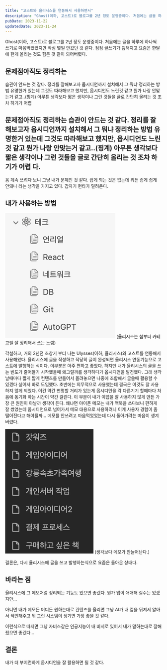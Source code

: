 ```yaml
---
title: "고스트와 율리시스를 연동해서 사용하면서"
description: "Ghost(이하, 고스트)로 블로그를 2년 정도 운영중이다. 처음에는 글을 하루에 하나씩 쓰기로 마음먹었었지만 작심 몇일 안갔던 것 같다. 점점 글쓰기가 뜸해지고 요즘은 한달에 한게 올리는 것도 힘든 것 같이 되어버렸다.   문제점  아직도 정리하는 습관이 안드는 것 같다. 정리를 잘해..."
pubDate: 2023-11-22
updatedDate: 2023-11-24
---
```


Ghost(이하, 고스트)로 블로그를 2년 정도 운영중이다. 처음에는 글을 하루에 하나씩 쓰기로 마음먹었었지만 작심 몇일 안갔던 것 같다. 점점 글쓰기가 뜸해지고 요즘은 한달에 한게 올리는 것도 힘든 것 같이 되어버렸다.

## 문제점아직도 정리하는

습관이 안드는 것 같다. 정리를 잘해보고자 옵시디언까지 설치해서 그 뭐냐 정리하는 방법 유명한거 있는데 그것도 따라해보고 했지만, 옵시디언도 느린것 같고 뭔가 나랑 안맞는거 같고..(핑계) 아무튼 생각보다 짧은 생각이나 그런 것들을 글로 간단히 올리는 것 조차 하기가 어렵
## 문제점아직도 정리하는 습관이 안드는 것 같다. 정리를 잘해보고자 옵시디언까지 설치해서 그 뭐냐 정리하는 방법 유명한거 있는데 그것도 따라해보고 했지만, 옵시디언도 느린것 같고 뭔가 나랑 안맞는거 같고..(핑계) 아무튼 생각보다 짧은 생각이나 그런 것들을 글로 간단히 올리는 것 조차 하기가 어렵 다.

음 계속 쓰려다 보니 그냥 내가 문제인 것 같다. 쉽게 되는 것은 없는데 뭐든 쉽게 쉽게 안돼나 라는 생각을 가지고 있다. 갑자기 현타가 밀려온다.

## 내가 사용하는 방법

![(율리시스는 첨부터 카테고릴 잘 정리해서 쓰는 느낌)](/content/images/2023/11/DraggedImage-6.png)
(율리시스는 첨부터 카테고릴 잘 정리해서 쓰는 느낌)

각설하고, 거의 2년전 초창기 부터 나는 Ulysses(이하, 율리시스)와 고스트를 연동해서 사용해왔다. 율리시스에 글을 작성하고 적당히 글이 완성되면 율리시스 연동기능으로 고스트에 발행하는 식이다. 이부분은 아주 편하고 좋았다. 하지만 내가 율리시스의 글을 쓰는 빈도가 줄어들기 시작했을때 왜그럴까를 생각하다가 옵시디언을 발견했다. 그래 생각날때마다 짧게 짧게 컨텐츠를 만들어서 올려놓으면 나중에 조합해서 글쓸때 활용할 수 있겠다 싶어서 바로 도입했다. 초반에는 의무적으로 사용했는데 결국은 이것도 잘 사용하지 않게 되었다. 이건 약간 변명할 거리가 있는게 옵시디언을 각 다른기기 할때마다 처음에 동기화 하는 시간이 약간 걸린다. 이 부분이 내가 이앱을 잘 사용하지 않게 만든 가장 큰 원인이 아날까 생각이 든다. 왜냐면 아이폰 메모는 내가 맥북을 쓰다보니 편하게 잘 썼었는데 옵시디언으로 넘어가서 메모 대용으로 사용하려니 이게 사용자 경험이 좀 떨어진다고 해야될까… 메모를 안쓰려고 마음먹었었는데 다시 돌아가려는 마음이 생겨버렸다.

![(생각보다 메모가 안늘어난다.)](/content/images/2023/11/DraggedImage-1-1.png)
(생각보다 메모가 안늘어난다.)

결론은, 다시 율리시스에 글을 쓰고 발행하는식으로 요즘은 돌아온 상태다.

## 바라는 점

율리시스에 그 메모처럼 정리되는 기능도 있으면 좋겠다. 뭔가 앱이 애매해 질수는 있겠지만…

아니면 내가 메모든 어디든 원하는대로 컨텐츠를 올리면 그냥 AI가 내 컴을 뒤져서 알아서 색인해주고 뭐 그런 시스템이 생기면 가장 좋을 것 같다.

이런식으로 따지면 그냥 자비스같은 인공지능이 내 비서로 있어서 내가 말하는대로 잘해줬으면 좋겠다…

## 결론

내가 더 부지런하게 옵시디언을 잘 활용하면 될 것 같다.
